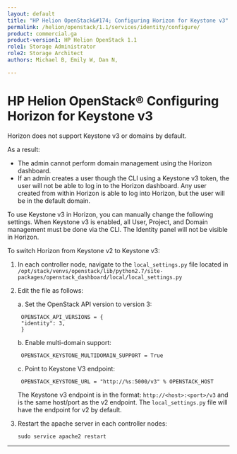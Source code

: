 ```yaml
---
layout: default
title: "HP Helion OpenStack&#174; Configuring Horizon for Keystone v3"
permalink: /helion/openstack/1.1/services/identity/configure/
product: commercial.ga
product-version1: HP Helion OpenStack 1.1
role1: Storage Administrator
role2: Storage Architect
authors: Michael B, Emily W, Dan N,

---
```

<!--UNDER REVISION-->

<script>

function PageRefresh {
onLoad="window.refresh"
}

PageRefresh();

</script>

<!--
<p style="font-size: small;"> <a href="/helion/openstack/1.1/services/compute/overview/">&#9664; PREV</a> | <a href="/helion/openstack/1.1/services/overview/">&#9650; UP</a> | <a href="/helion/openstack/1.1/services/imaging/overview/"> NEXT &#9654</a> </p>
-->

# HP Helion OpenStack&#174; Configuring Horizon for Keystone v3

Horizon does not support Keystone v3 or domains by default.  

As a result: 

* The admin cannot perform domain management using the Horizon dashboard.
* If an admin creates a user though the CLI using a Keystone v3 token, the user will not be able to log in to the Horizon dashboard.  Any user created from within Horizon is able to log into Horizon, but the user will be in the default domain.  

To use Keystone v3 in Horizon, you can manually change the following settings. When Keystone v3 is enabled, all User, Project, and Domain management must be done via the CLI.  The Identity panel will not be visible in Horizon.

To switch Horizon from Keystone v2 to Keystone v3:

1.	In each controller node, navigate to the `local_settings.py` file located in `/opt/stack/venvs/openstack/lib/python2.7/site-packages/openstack_dashboard/local/local_settings.py` 

2. Edit the file as follows:

	a. Set the OpenStack API version to version 3:

		OPENSTACK_API_VERSIONS = {
		"identity": 3,
		}

	b. Enable multi-domain support:

		OPENSTACK_KEYSTONE_MULTIDOMAIN_SUPPORT = True

	c. Point to Keystone V3 endpoint:

		OPENSTACK_KEYSTONE_URL = "http://%s:5000/v3" % OPENSTACK_HOST

	The Keystone v3 endpoint is in the format: `http://<host>:<port>/v3` and is the same host/port as the v2 endpoint. The `local_settings.py` file will have the endpoint for v2 by default. 


3.	Restart the apache server in each controller nodes:

		sudo service apache2 restart


----
